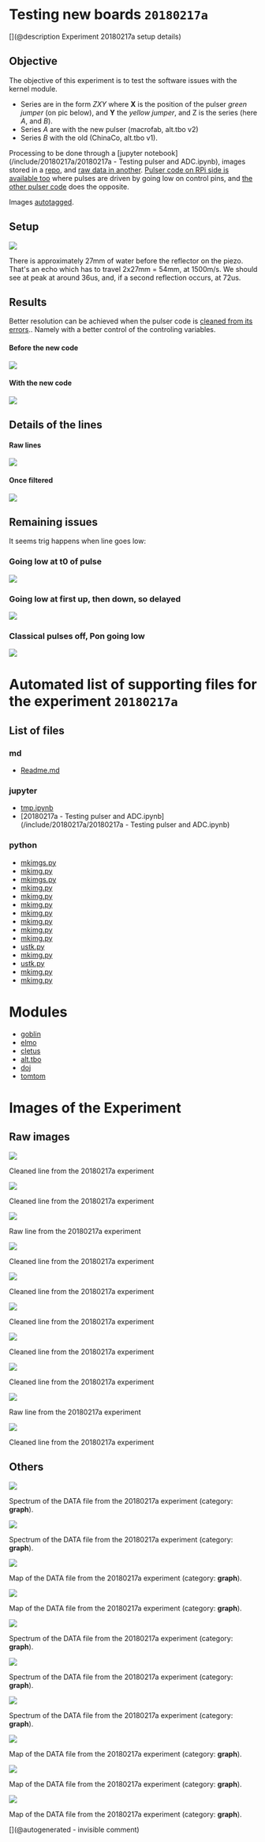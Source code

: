 # Testing new boards `20180217a`

[](@description Experiment 20180217a setup details)

## Objective

The objective of this experiment is to test the software issues with the kernel module.

* Series are in the form _ZXY_ where __X__ is the position of the pulser _green jumper_ (on pic below), and __Y__ the _yellow jumper_, and Z is the series (here _A_, and _B_).
* Series _A_ are with the new pulser (macrofab, alt.tbo v2)
* Series _B_ with the old (ChinaCo, alt.tbo v1).

Processing to be done through a [jupyter notebook](/include/20180217a/20180217a - Testing pulser and ADC.ipynb), images stored in a [repo](/include/20180217a/lines/), and [raw data in another](/include/20180217a/data/). [Pulser code on RPi side is available too](/include/20180217a/RPiPulserModule.c) where pulses are driven by going low on control pins, and [the other pulser code](/include/20180217a/RPiPulserModule-alt.c) does the opposite.

Images [autotagged](/include/20180217a/mkimg.py).

## Setup 

![](/include/20180216a/images/setup.jpg)

There is approximately 27mm of water before the reflector on the piezo. That's an echo which has to travel 2x27mm = 54mm, at 1500m/s. We should see at peak at around 36us, and, if a second reflection occurs, at 72us.



## Results

Better resolution can be achieved when the pulser code is [cleaned from its errors](/include/20180217a/RPiPulserModule.c).. Namely with a better control of the controling variables.

#### Before the new code

![](/include/20180217a/lines/B33-oldmodule_odd-even.jpg)

#### With the new code

![](/include/20180217a/lines/B33-newmodule_odd-even.jpg)

## Details of the lines

#### Raw lines

![](/include/20180217a/lines/B33-newmodule_line3sample.jpg)

#### Once filtered

![](/include/20180217a/lines/B33-newmodule_clean_line3sample.jpg)

## Remaining issues

It seems trig happens when line goes low:

### Going low at t0 of pulse

![](/include/20180217a/lines/A11-newmodule_odd-even.jpg)

### Going low at first up, then down, so delayed

![](/include/20180217a/lines/A11-altmodule_odd-even.jpg)

### Classical pulses off, Pon going low

![](/include/20180217a/lines/A11-termodule_odd-even.jpg)


# Automated list of supporting files for the __experiment `20180217a`__

## List of files

### md

* [Readme.md](/include/20180217a/Readme.md)


### jupyter

* [tmp.ipynb](/tmp.ipynb)
* [20180217a - Testing pulser and ADC.ipynb](/include/20180217a/20180217a - Testing pulser and ADC.ipynb)


### python

* [mkimgs.py](/include/impedance/20240604a/mkimgs.py)
* [mkimg.py](/include/images/202005/duc2m/mkimg.py)
* [mkimgs.py](/pic0/data/20240413a/mkimgs.py)
* [mkimg.py](/include/20200809r/mkimg.py)
* [mkimg.py](/include/20180417a/mkimg.py)
* [mkimg.py](/include/20200809r/images/bard/mkimg.py)
* [mkimg.py](/include/images/202005/linscan/mkimg.py)
* [mkimg.py](/include/20200809r/images/apogee5MHz/mkimg.py)
* [mkimg.py](/include/20180217a/mkimg.py)
* [mkimg.py](/include/20200809r/images/hp2121/mkimg.py)
* [ustk.py](/include/community/Uwe/20180620a/ustk.py)
* [mkimg.py](/include/20200809r/images/ausonics75/mkimg.py)
* [ustk.py](/include/20180217a/ustk.py)
* [mkimg.py](/include/images/202005/myapo/mkimg.py)
* [mkimg.py](/include/images/202005/apogee/mkimg.py)





# Modules

* [goblin](/goblin/)
* [elmo](/elmo/)
* [cletus](/retired/cletus/)
* [alt.tbo](/retired/alt.tbo/)
* [doj](/doj/)
* [tomtom](/retired/tomtom/)




# Images of the Experiment

## Raw images

![](/include/20180217a/lines/A11-altmodule_odd-even.jpg)

Cleaned line from the 20180217a experiment

![](/include/20180217a/lines/A33-newmodule_odd-even.jpg)

Cleaned line from the 20180217a experiment

![](/include/20180217a/lines/B33-newmodule_clean_line3sample.jpg)

Raw line from the 20180217a experiment

![](/include/20180217a/lines/A22-newmodule_odd-even.jpg)

Cleaned line from the 20180217a experiment

![](/include/20180217a/lines/A11-newmodule_odd-even.jpg)

Cleaned line from the 20180217a experiment

![](/include/20180217a/lines/B33-newmodule_odd-even.jpg)

Cleaned line from the 20180217a experiment

![](/include/20180217a/lines/A11-termodule_odd-even.jpg)

Cleaned line from the 20180217a experiment

![](/include/20180217a/lines/A33b-newmodule_odd-even.jpg)

Cleaned line from the 20180217a experiment

![](/include/20180217a/lines/B33-newmodule_line3sample.jpg)

Raw line from the 20180217a experiment

![](/include/20180217a/lines/B33-oldmodule_odd-even.jpg)

Cleaned line from the 20180217a experiment

## Others

![](/include/20180217a/maps/A11b-ter.DAT_spectrum.jpg)

Spectrum of the DATA file from the 20180217a experiment (category: __graph__).

![](/include/20180217a/maps/A11d-ter.DAT_spectrum.jpg)

Spectrum of the DATA file from the 20180217a experiment (category: __graph__).

![](/include/20180217a/maps/A11c-ter.DAT_rawsignal.jpg)

Map of the DATA file from the 20180217a experiment (category: __graph__).

![](/include/20180217a/maps/A11a-ter.DAT_rawsignal.jpg)

Map of the DATA file from the 20180217a experiment (category: __graph__).

![](/include/20180217a/maps/A11a-ter.DAT_spectrum.jpg)

Spectrum of the DATA file from the 20180217a experiment (category: __graph__).

![](/include/20180217a/maps/A11c-ter.DAT_spectrum.jpg)

Spectrum of the DATA file from the 20180217a experiment (category: __graph__).

![](/include/20180217a/maps/A11-termodule.DAT_spectrum.jpg)

Spectrum of the DATA file from the 20180217a experiment (category: __graph__).

![](/include/20180217a/maps/A11-termodule.DAT_rawsignal.jpg)

Map of the DATA file from the 20180217a experiment (category: __graph__).

![](/include/20180217a/maps/A11b-ter.DAT_rawsignal.jpg)

Map of the DATA file from the 20180217a experiment (category: __graph__).

![](/include/20180217a/maps/A11d-ter.DAT_rawsignal.jpg)

Map of the DATA file from the 20180217a experiment (category: __graph__).










[](@autogenerated - invisible comment)